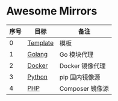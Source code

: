 # Awesome Mirrors


| 序号 | 目标                                 | 备注           |
|----|------------------------------------|--------------|
| 0  | [Template](./template/template.md) | 模板           |
| 1  | [Golang](./src/Golang.md)          | Go 模块代理      |
| 2  | [Docker](./src/Docker.md)          | Docker 镜像代理  |
| 3  | [Python](./src/Python.md)          | pip 国内镜像源    |
| 4  | [PHP](./src/PHP.md)                | Composer 镜像源 |
